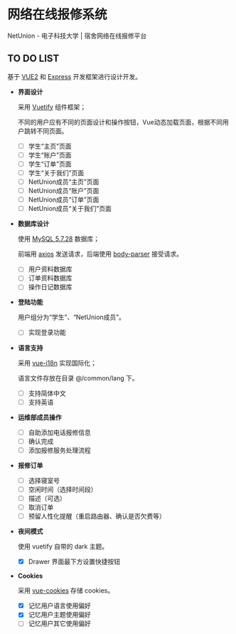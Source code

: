 # 网络在线报修系统

NetUnion - 电子科技大学 | 宿舍网络在线报修平台

## TO DO LIST

基于 [VUE2](https://cn.vuejs.org/) 和 [Express](http://www.expressjs.com.cn/) 开发框架进行设计开发。

- **界面设计**

  采用 [Vuetify](https://vuetifyjs.com/zh-Hans/) 组件框架；

  不同的用户应有不同的页面设计和操作按钮，Vue动态加载页面，根据不同用户跳转不同页面。

  - [ ] 学生“主页”页面
  - [ ] 学生“账户”页面
  - [ ] 学生“订单”页面
  - [ ] 学生“关于我们”页面
  - [ ] NetUnion成员“主页”页面
  - [ ] NetUnion成员“账户”页面
  - [ ] NetUnion成员“订单”页面
  - [ ] NetUnion成员“关于我们”页面

- **数据库设计**

  使用 [MySQL 5.7.28](https://downloads.mysql.com/archives/community/) 数据库；

  前端用 [axios](http://www.axios-js.com/) 发送请求，后端使用 [body-parser](https://github.com/expressjs/body-parser) 接受请求。

  - [ ] 用户资料数据库
  - [ ] 订单资料数据库
  - [ ] 操作日记数据库

- **登陆功能**

  用户组分为“学生”、“NetUnion成员”。

  - [ ] 实现登录功能

- **语言支持**

  采用 [vue-i18n](https://kazupon.github.io/vue-i18n/) 实现国际化；

  语言文件存放在目录 @/common/lang 下。

  - [ ] 支持简体中文
  - [ ] 支持英语

- **运维部成员操作**

  - [ ] 自助添加电话报修信息
  - [ ] 确认完成
  - [ ] 添加报修服务处理流程

- **报修订单**

  - [ ] 选择寝室号
  - [ ] 空闲时间（选择时间段）
  - [ ] 描述（可选）
  - [ ] 取消订单
  - [ ] 预留人性化提醒（重启路由器、确认是否欠费等）

- **夜间模式**

  使用 vuetify 自带的 dark 主题。

  - [x] Drawer 界面最下方设置快捷按钮

- **Cookies**

  采用 [vue-cookies](https://github.com/cmp-cc/vue-cookies) 存储 cookies。

  - [x] 记忆用户语言使用偏好
  - [x] 记忆用户主题使用偏好
  - [ ] 记忆用户其它使用偏好
